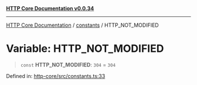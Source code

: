 [**HTTP Core Documentation v0.0.34**](../../README.md)

***

[HTTP Core Documentation](../../modules.md) / [constants](../README.md) / HTTP\_NOT\_MODIFIED

# Variable: HTTP\_NOT\_MODIFIED

> `const` **HTTP\_NOT\_MODIFIED**: `304` = `304`

Defined in: [http-core/src/constants.ts:33](https://github.com/stonemjs/http-core/blob/fb38b6d1cb0bd2bb4e252ff611571ec3c006aa1e/src/constants.ts#L33)
